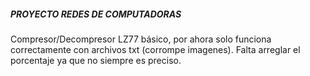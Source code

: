 ##### PROYECTO REDES DE COMPUTADORAS
Compresor/Decompresor LZ77 básico, por ahora solo funciona correctamente con archivos txt (corrompe imagenes). Falta arreglar el porcentaje ya que no siempre es preciso.
